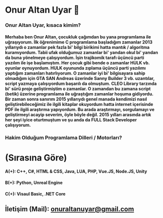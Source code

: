 # Onur Altan Uyar 👋

### Onur Altan Uyar, kısaca kimim?

#### Merhaba ben Onur Altan, çocukluk çağımdan bu yana programlama ile uğraşıyorum. İlk öğrenimime C programlama başladığım zamanlar 2013 yıllarıydı o zamanlar pek fazla bi' bilgi birikimi hatta mantık / algoritma kuramıyordum. Tabii ufak olduğumuz zamanlar bi' yandan okul bi' yandan da buna yönelmeye çalışıyordum. İşin trajikomik tarafı üçüncü parti yazılım ile işe başlamıştım. Her çocuk gibi bende o zamanlar HULK vb. oyunlar oynuyordum. HULK oyununda zıplama üçüncü parti yazılımı yaptığım zamanları hatırlıyorum. O zamanlar iyi bi' bilgisayara sahip olmadığım için GTA SAN Andreas üzerinde Sanny Builder 3 vb. uzantılar, script yazmaya çalışıyordum başarılı da olmuştum. CLEO Library tarzında bi' sürü proje geliştirmiştim o zamanlar. O zamandan bu zamana script (betik) üzerine programlama ile uğraştığım zamanlar hoşuma gidiyordu. Bir zaman sonra sanırım **2015 yıllarıydı** genel manada kendimizi nasıl geliştirebileceğimiz ile ilgili kitaplar okuyordum hatta internet içerisinde PDF ile ilgili araştırma yapıyordum. Bu arada araştırmayı, sorgulamayı ve geliştirmeyi acayip severim, öyle böyle değil. 2015 yılları arasında artık her şeyi iyice oturtmuştum ve şu anda da FULL Stack Developer çalışıyorum. 

### Hakim Olduğum Programlama Dilleri / Motorları?

# (Sırasına Göre)

####   A(+): C++, C#, HTML & CSS, Java, LUA, PHP, Vue.JS, Node.JS, Unity
####   B(+): Python, Unreal Engine
####   C(+): Visaul Basic, .NET Core 

## İletişim (Mail): onuraltanuyar@gmail.com
<!--
**onuraltanuyar/onuraltanuyar** is a ✨ _special_ ✨ repository because its `README.md` (this file) appears on your GitHub profile.

Here are some ideas to get you started:

- 🔭 I’m currently working on ...
- 🌱 I’m currently learning ...
- 👯 I’m looking to collaborate on ...
- 🤔 I’m looking for help with ...
- 💬 Ask me about ...
- 📫 How to reach me: ...
- 😄 Pronouns: ...
- ⚡ Fun fact: ...
-->
